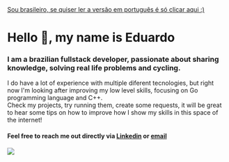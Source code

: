 <a target="_blank" href="https://github.com/eduardo-moro/eduardo-moro/blob/main/LEIAME.md" translate="no" >
    Sou brasileiro, se quiser ler a versão em português é só clicar aqui :)
</a>


#  Hello 👋, my name is Eduardo
### I am a brazilian fullstack developer, passionate about sharing knowledge, solving real life problems and cycling.

I do have a lot of experience with multiple diferent tecnologies, but right now I'm looking after improving my low level skills, focusing on Go programming language and C++.\
Check my projects, try running them, create some requests, it will be great to hear some tips on how to improve how I show my skills in this space of the internet!

#### Feel free to reach me out directly via [Linkedin](mailto:dev.eduardomoro@gmail.com) or [email](mailto:dev.eduardomoro@gmail.com)


![](https://komarev.com/ghpvc/?username=eduardo-moro&style=pixel)
